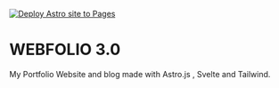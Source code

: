 [![Deploy Astro site to Pages](https://github.com/Om-Thorat/Om-Thorat.github.io/actions/workflows/astro.yml/badge.svg)](https://github.com/Om-Thorat/Om-Thorat.github.io/actions/workflows/astro.yml)
# WEBFOLIO 3.0

My Portfolio Website and blog made with Astro.js , Svelte and Tailwind.